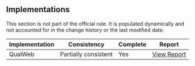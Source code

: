 ## Implementations

This section is not part of the official rule. It is populated dynamically and 
not accounted for in the change history or the last modified date.

| Implementation | Consistency          | Complete | Report
|----------------|----------------------|----------|-------------
| QualWeb        | Partially consistent | Yes      | [View Report](https://act-rules.github.io/implementation/qualweb#id-047fe0)
